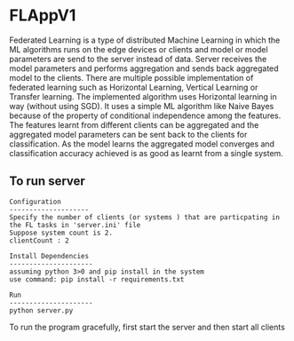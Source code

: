 # FLAppV1
 Federated Learning is a type of distributed Machine Learning in which the
 ML algorithms runs on the edge devices or clients and model or model
 parameters are send to the server instead of data. Server receives the model 
 parameters and performs aggregation and sends back aggregated model to the
 clients. There are multiple possible implementation of federated learning such as
 Horizontal Learning, Vertical Learning or Transfer learning. The implemented 
 algorithm uses Horizontal learning in way (without using SGD). It uses a 
 simple ML algorithm like Naive Bayes because of the property of conditional
 independence among the features. The features learnt from different clients
 can be aggregated and the aggregated model parameters can be sent back to the 
 clients for classification. As the model learns the aggregated model converges 
 and classification accuracy achieved is as good as learnt from a single system.
 

To run server
------------------------------
	Configuration 
	--------------------
	Specify the number of clients (or systems ) that are particpating in the FL tasks in 'server.ini' file
	Suppose system count is 2.
	clientCount : 2

	Install Dependencies
	---------------------
	assuming python 3>0 and pip install in the system
	use command: pip install -r requirements.txt

	Run
	---------------------
	python server.py


To run the program gracefully, first start the server and then start all clients 
